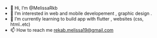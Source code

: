 - 👋 Hi, I’m @MelissaRkb
- 👀 I’m interested in web and mobile developement , graphic design .
- 🌱 I’m currently learning to build app with flutter , websites (css, html..etc)
- 📫 How to reach me rekab.melissa19@gmail.com



